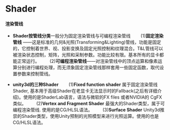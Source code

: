 # Shader

#### 渲染管线
- **Shader按管线分类**一般分为固定渲染管线与可编程渲染管线
　　(1)**固定渲染管线** ——这是标准的几何&光照(Transforming&Lighting)管线，功能是固定的，它控制着世界、视、投影变换及固定光照控制和纹理混合。T&L管线可以被渲染状态控制，矩阵，光照和采制参数。功能比较有限。基本所有的显卡都能正常运行。
　　(2)**可编程渲染管线**——对渲染管线中的顶点运算和像素运算分别进行编程处理，而无须象固定渲染管线那样套用一些固定函数，取代设置参数来控制管线。

- **unity3d的三种Shader**
　　(1)**Fixed function shader** 属于固定渲染管线 Shader, 基本用于高级Shader在老显卡无法显示时的Fallback(之后有详细介绍)。使用的是ShaderLab语言，语法与微软的FX files 或者NVIDIA的 CgFX类似。
　　(2)**Vertex and Fragment Shader** 最强大的Shader类型，属于可编程渲染管线. 使用的是CG/HLSL语法。
　　(3)**Surface Shader** Unity3d推崇的Shader类型，使用Unity预制的光照模型来进行光照运算。使用的也是CG/HLSL语法。

